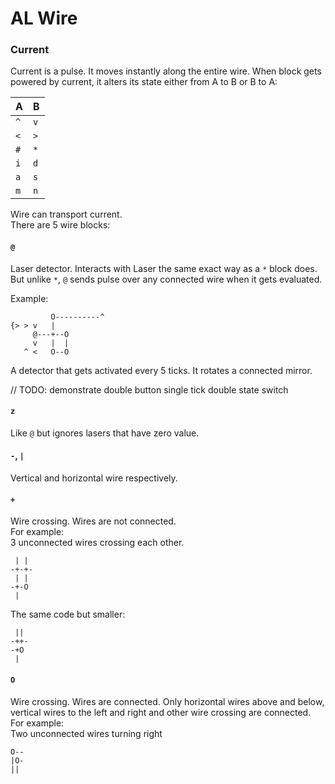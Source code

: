 # AL Wire

### Current
Current is a pulse. It moves instantly along the entire wire. When block gets powered by current, it alters its state either from A to B or B to A:

A   | B
----|----
`^` | `v`
`<` | `>`
`#` | `*`
`i` | `d`
`a` | `s`
`m` | `n`

Wire can transport current.  
There are 5 wire blocks:

#### `@`
Laser detector. Interacts with Laser the same exact way as a `*` block does. But unlike `*`, `@` sends pulse over any connected wire when it gets evaluated.

Example:  
```
         O----------^
{> > v   |
     @---+--O
     v   |  |
   ^ <   O--O
```
A detector that gets activated every 5 ticks. It rotates a connected mirror.

// TODO: demonstrate double button single tick double state switch

#### `z`
Like `@` but ignores lasers that have zero value.

#### `-`, `|`
Vertical and horizontal wire respectively.

#### `+`
Wire crossing. Wires are not connected.  
For example:  
3 unconnected wires crossing each other.
```
 | |
-+-+-
 | |
-+-O
 |
```
The same code but smaller:
```
 ||
-++-
-+O
 |
```

#### `O`
Wire crossing. Wires are connected.
Only horizontal wires above and below, vertical wires to the left and right and other wire crossing are connected.  
For example:  
Two unconnected wires turning right
```
O--
|O-
||
```


